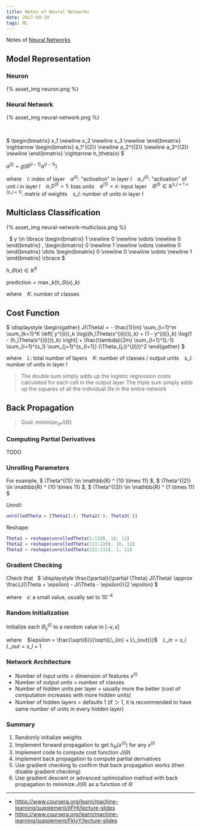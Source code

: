 ```yaml
---
title: Notes of Neural Networks
date: 2017-09-10
tags: ML
---
```


Notes of [Neural Networks](https://www.coursera.org/learn/machine-learning/supplement/Bln5m/model-representation-i)

<!-- more -->

## Model Representation

### Neuron

{% asset_img neuron.png %}

### Neural Network

{% asset_img neural-network.png %}

&nbsp;
<!--
Layer 1: input layer
Layer 2: hidden layer
Layer 3: output layer
-->

$
\begin{bmatrix}
x\_1 \newline
x\_2 \newline
x\_3 \newline
\end{bmatrix}
\rightarrow
\begin{bmatrix}
a\_1^{(2)} \newline
a\_2^{(2)} \newline
a\_3^{(2)} \newline
\end{bmatrix}
\rightarrow
h\_\theta(x)
$

<!--
$
\begin{align}
a\_1^{(2)} & = g(\Theta\_{10}^{(1)}x\_0 + \Theta\_{11}^{(1)}x\_1 + \Theta\_{12}^{(1)}x\_2 + \Theta\_{13}^{(1)}x\_3) \newline
a\_2^{(2)} & = g(\Theta\_{20}^{(1)}x\_0 + \Theta\_{21}^{(1)}x\_1 + \Theta\_{22}^{(1)}x\_2 + \Theta\_{23}^{(1)}x\_3) \newline
a\_3^{(2)} & = g(\Theta\_{30}^{(1)}x\_0 + \Theta\_{31}^{(1)}x\_1 + \Theta\_{32}^{(1)}x\_2 + \Theta\_{33}^{(1)}x\_3) \newline
a\_1^{(3)} & = g(\Theta\_{10}^{(2)}a\_0^{(2)} + \Theta\_{11}^{(2)}a\_1^{(2)} + \Theta\_{12}^{(2)}a\_2^{(2)} + \Theta\_{13}^{(2)}a\_3^{(2)}) \newline
\end{align}
$
-->

$a^{(l)} = g(\Theta^{(l-1)} a^{(l-1)})$

where
$\;\;$ $l$: index of layer
$\;\;$ $a^{(l)}$: "activation" in layer $l$
$\;\;$ $a\_i^{(l)}$: "activation" of unit $i$ in layer $l$
$\;\;$ $a\_0^{(l)} = 1$: bias units
$\;\;$ $a^{(1)} = x$: input layer
$\;\;$ $\Theta^{(l)} \in \mathbb{R} ^ {s\_{l+1} \times (s\_l + 1)}$: matrix of weights
$\;\;$ $s\_l$: number of units in layer $l$

## Multiclass Classification

{% asset_img neural-network-multiclass.png %}

&nbsp;
$
y \in
\lbrace
\begin{bmatrix} 1 \newline 0 \newline \vdots \newline 0 \end{bmatrix}
,
\begin{bmatrix} 0 \newline 1 \newline \vdots \newline 0 \end{bmatrix}
\dots
\begin{bmatrix} 0 \newline 0 \newline \vdots \newline 1 \end{bmatrix}
\rbrace
$

$h\_\Theta(x) \in \mathbb{R} ^ {K}$

$\mathrm{prediction} = \max\_k(h\_\Theta(x)\_k)$

where
$\;\;$ $K$: number of classes

## Cost Function

$
\displaystyle
\begin{gather}
J(\Theta) =
\-
\frac{1}{m}
\sum\_{i=1}^m
\sum\_{k=1}^K
\left[
y^{(i)}\_k
\log((h\_\Theta(x^{(i)}))\_k)
\+
(1 - y^{(i)}\_k)
\log(1 - (h\_\Theta(x^{(i)}))\_k)
\right]
\+
\frac{\lambda}{2m}
\sum\_{l=1}^{L-1}
\sum\_{i=1}^{s\_l}
\sum\_{j=1}^{s\_{l+1}}
(\Theta\_{j,i}^{(l)})^2
\end{gather}
$

where
$\;\;$ $L$: total number of layers
$\;\;$ $K$: number of classes / output units
$\;\;$ $s\_l$: number of units in layer $l$

> The double sum simply adds up the logistic regression costs calculated for each cell in the output layer
> The triple sum simply adds up the squares of all the individual $\Theta$s in the entire network

## Back Propagation

> Goal: $minimize _\Theta J(\Theta)$

### Computing Partial Derivatives

<!--
$\dfrac{\partial}{\partial \Theta_{ij}^{(l)}} J(\Theta)$
-->

TODO

### Unrolling Parameters

For example, $
\Theta^{(1)} \in \mathbb{R} ^ {10 \times 11}
$, $
\Theta^{(2)} \in \mathbb{R} ^ {10 \times 11}
$, $
\Theta^{(3)} \in \mathbb{R} ^ {1 \times 11}
$

Unroll:

```m
unrolledTheta = [Theta1(:); Theta2(:); Theta3(:)]
```

Reshape:

```m
Theta1 = reshape(unrolledTheta(1:110), 10, 11)
Theta2 = reshape(unrolledTheta(111:220), 10, 11)
Theta3 = reshape(unrolledTheta(221:231), 1, 11)
```

### Gradient Checking

Check that &nbsp; $
\displaystyle
\frac{\partial}{\partial \Theta} J(\Theta) \approx
\frac{J(\Theta + \epsilon) - J(\Theta - \epsilon)}{2 \epsilon}
$

where
$\;\;$ $\epsilon$: a small value, usually set to $10^{-4}$

<!--
$
\displaystyle
\frac{\partial}{\partial \Theta\_i} J(\Theta) \approx
\frac{J(\Theta\_1 \dots \Theta\_i + \epsilon \dots \Theta\_n) - J(\Theta\_1 \dots \Theta\_i - \epsilon \dots \Theta\_n)}{2 \epsilon}
$
-->

### Random Initialization

<!--
> Initializing all theta weights to zero does not work with neural networks
> When backpropagate, all nodes will update to the same value repeatedly
-->

Initialize each $\Theta_{ij}^{(l)}$ to a random value in $[-\epsilon, \epsilon]$

where
$\;\;$ $\epsilon = \frac{\sqrt{6}}{\sqrt{L\_{in} + L\_{out}}}$
$\;\;$ $L\_{in} = s\_l$
$\;\;$ $L\_{out} = s\_{l+1}$

### Network Architecture

- Number of input units = dimension of features $x^{(i)}$
- Number of output units = number of classes
- Number of hidden units per layer = usually more the better (cost of computation increases with more hidden units)
- Number of hidden layers = defaults 1 (if ＞ 1, it is recommended to have same number of units in every hidden layer)

### Summary

1. Randomly initialize weights
1. Implement forward propagation to get $h_\Theta(x^{(i)})$ for any $x^{(i)}$
1. Implement code to compute cost function $J(\Theta)$
1. Implement back propagation to compute partial derivatives
1. Use gradient checking to confirm that back propagation works (then disable gradient checking)
1. Use gradient descent or advanced optimization method with back propagation to minimize $J(\Theta)$ as a function of $\Theta$

---

- <https://www.coursera.org/learn/machine-learning/supplement/jtFHI/lecture-slides>
- <https://www.coursera.org/learn/machine-learning/supplement/FklyY/lecture-slides>
